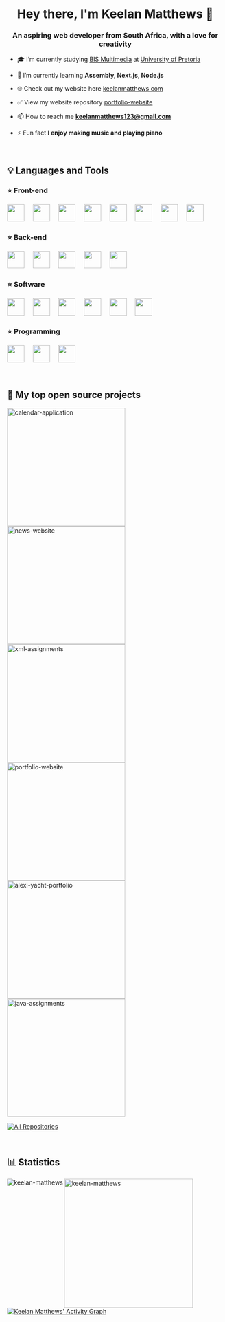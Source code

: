<h1 align="center">Hey there, I'm Keelan Matthews 👋</h1>
<h3 align="center">An aspiring web developer from South Africa, with a love for creativity</h3>

- 🎓 I’m currently studying [BIS Multimedia](https://www.up.ac.za/information-science/article/1821932/bis-multimedia) at [University of Pretoria](https://www.up.ac.za/)

- 🌱 I’m currently learning **Assembly, Next.js, Node.js**

- 🌐 Check out my website here [keelanmatthews.com](keelanmatthews.com)

- ✅ View my website repository [portfolio-website](https://github.com/Keelan-Matthews/portfolio-website)

- 📫 How to reach me **keelanmatthews123@gmail.com**

- ⚡ Fun fact **I enjoy making music and playing piano**

<br />

## 💡 Languages and Tools

### ⭐ Front-end
<p align="left">
  <img width="40" src="https://cdn.jsdelivr.net/gh/devicons/devicon/icons/html5/html5-original.svg" />&nbsp;&nbsp;&nbsp;&nbsp;
  <img width="40" src="https://cdn.jsdelivr.net/gh/devicons/devicon/icons/css3/css3-original.svg" />&nbsp;&nbsp;&nbsp;&nbsp;
  <img width="40" src="https://cdn.jsdelivr.net/gh/devicons/devicon/icons/javascript/javascript-original.svg" />&nbsp;&nbsp;&nbsp;&nbsp;
  <img width="40" src="https://cdn.jsdelivr.net/gh/devicons/devicon/icons/bootstrap/bootstrap-original.svg" />&nbsp;&nbsp;&nbsp;&nbsp;
  <img width="40" src="https://cdn.jsdelivr.net/gh/devicons/devicon/icons/sass/sass-original.svg" />&nbsp;&nbsp;&nbsp;&nbsp;
  <img width="40" src="https://cdn.jsdelivr.net/gh/devicons/devicon/icons/react/react-original.svg" />&nbsp;&nbsp;&nbsp;&nbsp;
  <img width="40" src="https://cdn.jsdelivr.net/gh/devicons/devicon/icons/vuejs/vuejs-original.svg" />&nbsp;&nbsp;&nbsp;&nbsp;
  <img width="40" src="https://cdn.jsdelivr.net/gh/devicons/devicon/icons/nextjs/nextjs-original.svg" />
</p>

### ⭐ Back-end
<p align="left">
  <img width="40" src="https://cdn.jsdelivr.net/gh/devicons/devicon/icons/express/express-original.svg" />&nbsp;&nbsp;&nbsp;&nbsp;
  <img width="40" src="https://cdn.jsdelivr.net/gh/devicons/devicon/icons/nodejs/nodejs-original.svg" />&nbsp;&nbsp;&nbsp;&nbsp;
  <img width="40" src="https://cdn.jsdelivr.net/gh/devicons/devicon/icons/php/php-plain.svg" />&nbsp;&nbsp;&nbsp;&nbsp;
  <img width="40" src="https://cdn.jsdelivr.net/gh/devicons/devicon/icons/mongodb/mongodb-original.svg" />&nbsp;&nbsp;&nbsp;&nbsp;
  <img width="40" src="https://cdn.jsdelivr.net/gh/devicons/devicon/icons/mysql/mysql-original.svg" />
</p>

### ⭐ Software
<p align="left">
  <img width="40" src="https://cdn.jsdelivr.net/gh/devicons/devicon/icons/figma/figma-original.svg" />&nbsp;&nbsp;&nbsp;&nbsp;
  <img width="40" src="https://cdn.jsdelivr.net/gh/devicons/devicon/icons/illustrator/illustrator-line.svg" />&nbsp;&nbsp;&nbsp;&nbsp;
  <img width="40" src="https://cdn.jsdelivr.net/gh/devicons/devicon/icons/photoshop/photoshop-line.svg" />&nbsp;&nbsp;&nbsp;&nbsp;
  <img width="40" src="https://cdn.jsdelivr.net/gh/devicons/devicon/icons/blender/blender-original.svg" />&nbsp;&nbsp;&nbsp;&nbsp;
  <img width="40" src="https://cdn.jsdelivr.net/gh/devicons/devicon/icons/vscode/vscode-original.svg" />&nbsp;&nbsp;&nbsp;&nbsp;
  <img width="40" src="https://cdn.jsdelivr.net/gh/devicons/devicon/icons/jetbrains/jetbrains-original.svg" />
</p>

### ⭐ Programming
<p align="left">
  <img width="40" src="https://cdn.jsdelivr.net/gh/devicons/devicon/icons/cplusplus/cplusplus-original.svg" />&nbsp;&nbsp;&nbsp;&nbsp;
  <img width="40" src="https://cdn.jsdelivr.net/gh/devicons/devicon/icons/java/java-original.svg" />&nbsp;&nbsp;&nbsp;&nbsp;
  <img width="40" src="https://cdn.jsdelivr.net/gh/devicons/devicon/icons/git/git-original.svg" />&nbsp;&nbsp;&nbsp;&nbsp; 
</p>

<br />

## 📘 My top open source projects

<!-- Repo info cards - https://github.com/anuraghazra/github-readme-stats -->
<!-- Small repo cards (fork) - https://github.com/DenverCoder1/github-readme-stats -->
<p align="left">
  <a href="https://github.com/Keelan-Matthews/calendar-application">
    <img width="275" src="https://denvercoder1-github-readme-stats.vercel.app/api/pin/?username=Keelan-Matthews&repo=calendar-application&theme=none&bg_color=191c21&title_color=2C76D9&text_color=C9D1D2&icon_color=2C76D9&hide_border=true&show_icons=false" alt="calendar-application">
  </a>
  <a href="https://github.com/Keelan-Matthews/news-website">
    <img width="275" src="https://denvercoder1-github-readme-stats.vercel.app/api/pin/?username=Keelan-Matthews&repo=news-website&theme=none&bg_color=191c21&title_color=2C76D9&text_color=C9D1D2&icon_color=2C76D9&hide_border=true&show_icons=false" alt="news-website">
  </a>
  <a href="https://github.com/Keelan-Matthews/xml-assignments">
    <img width="275" src="https://denvercoder1-github-readme-stats.vercel.app/api/pin/?username=Keelan-Matthews&repo=xml-assignments&theme=none&bg_color=191c21&title_color=2C76D9&text_color=C9D1D2&icon_color=2C76D9&hide_border=true&show_icons=false" alt="xml-assignments">
  </a>
  <a href="https://github.com/Keelan-Matthews/portfolio-website">
    <img width="275" src="https://denvercoder1-github-readme-stats.vercel.app/api/pin/?username=Keelan-Matthews&repo=portfolio-website&theme=none&bg_color=191c21&title_color=2C76D9&text_color=C9D1D2&icon_color=2C76D9&hide_border=true&show_icons=false" alt="portfolio-website">
  </a>
  <a href="https://github.com/Keelan-Matthews/alexi-yacht-portfolio">
    <img width="275" src="https://denvercoder1-github-readme-stats.vercel.app/api/pin/?username=Keelan-Matthews&repo=alexi-yacht-portfolio&theme=none&bg_color=191c21&title_color=2C76D9&text_color=C9D1D2&icon_color=2C76D9&hide_border=true&show_icons=false" alt="alexi-yacht-portfolio">
  </a>
  <a href="https://github.com/Keelan-Matthews/java-assignments">
    <img width="275" src="https://denvercoder1-github-readme-stats.vercel.app/api/pin/?username=Keelan-Matthews&repo=java-assignments&theme=none&bg_color=191c21&title_color=2C76D9&text_color=C9D1D2&icon_color=2C76D9&hide_border=true&show_icons=false" alt="java-assignments">
  </a>
</p>

<p align="left">
  <a href="https://github.com/Keelan-Matthews?tab=repositories&sort=stargazers"><img alt="All Repositories" title="All Repositories" src="https://custom-icon-badges.herokuapp.com/badge/-All%20Repos-2962FF?style=for-the-badge&logoColor=white&logo=repo"/></a>
</p>

<br />

## 📊 Statistics
<img align="left" src="https://github-readme-stats.vercel.app/api?username=keelan-matthews&show_icons=true&theme=none&bg_color=191c21&text_color=C9D1D2&hide_border=true&locale=en" alt="keelan-matthews" />

&nbsp;<img align="left" width="300" src="https://github-readme-stats.vercel.app/api/top-langs?username=keelan-matthews&show_icons=true&theme=none&bg_color=191c21&text_color=C9D1D2&hide_border=true&locale=en&langs_count=8&hide=Makefile,CMake,C&layout=compact" alt="keelan-matthews" />

<br/><br/><br/><br/><br/><br/><br/>

<p><a href="https://github.com/ashutosh00710/github-readme-activity-graph"><img alt="Keelan Matthews' Activity Graph" src="https://denvercoder1-activity-graph.herokuapp.com/graph/?username=Keelan-Matthews&bg_color=191c21&color=C9D1D2&line=2C76D9&point=FFFFFF&hide_border=true" /></a></p>
